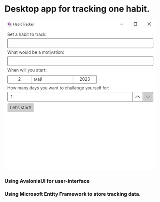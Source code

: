 # Desktop app for tracking one habit.

![Habit creation](misc/image.jpg)

### Using AvaloniaUI for user-interface
### Using Microsoft Entity Framework to store tracking data.
